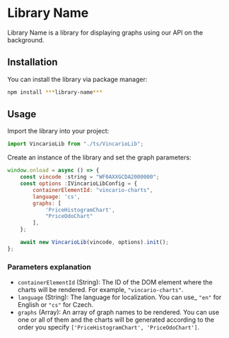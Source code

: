 # Library Name

Library Name is a library for displaying graphs using our API on the background.

## Installation

You can install the library via package manager:

```bash 
npm install ***library-name***
```

## Usage

Import the library into your project:

```javascript 
import VincarioLib from "./ts/VincarioLib";
```

Create an instance of the library and set the graph parameters:

```javascript 
window.onload = async () => {
    const vincode :string = "WF0AXXGCDA2000000";
    const options :IVincarioLibConfig = {
        containerElementId: "vincario-charts",
        language: 'cs',
        graphs: [
            'PriceHistogramChart',
            "PriceOdoChart"
        ],
    };

    await new VincarioLib(vincode, options).init();
};
```

### Parameters explanation

- `containerElementId` (String): The ID of the DOM element where the charts will be rendered. For example, `"vincario-charts"`.
- `language` (String): The language for localization. You can use_ `"en"` for English or `"cs"` for Czech.
- `graphs` (Array): An array of graph names to be rendered. You can use one or all of them and the charts will be generated according to the order you specify `['PriceHistogramChart', 'PriceOdoChart']`.
